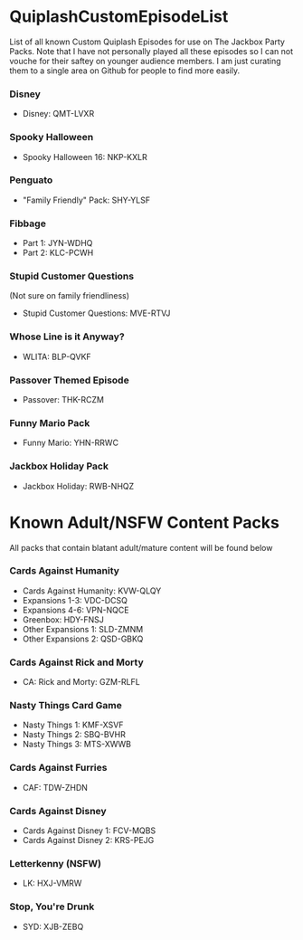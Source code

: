 # QuiplashCustomEpisodeList
List of all known Custom Quiplash Episodes for use on The Jackbox Party Packs. Note that I have not personally played all these episodes so I can not vouche for their saftey on younger audience members. I am just curating them to a single area on Github for people to find more easily.

### Disney
- Disney: QMT-LVXR

### Spooky Halloween
- Spooky Halloween 16: NKP-KXLR

### Penguato
- "Family Friendly" Pack: SHY-YLSF

### Fibbage
- Part 1: JYN-WDHQ 
- Part 2: KLC-PCWH 

### Stupid Customer Questions 
(Not sure on family friendliness)
- Stupid Customer Questions: MVE-RTVJ

### Whose Line is it Anyway?
- WLITA: BLP-QVKF 

### Passover Themed Episode
- Passover: THK-RCZM

### Funny Mario Pack
- Funny Mario: YHN-RRWC

### Jackbox Holiday Pack
- Jackbox Holiday: RWB-NHQZ


# Known Adult/NSFW Content Packs
All packs that contain blatant adult/mature content will be found below

### Cards Against Humanity
- Cards Against Humanity: KVW-QLQY
- Expansions 1-3: VDC-DCSQ
- Expansions 4-6: VPN-NQCE
- Greenbox: HDY-FNSJ 
- Other Expansions 1: SLD-ZMNM
- Other Expansions 2: QSD-GBKQ 

### Cards Against Rick and Morty
- CA: Rick and Morty: GZM-RLFL

### Nasty Things Card Game
- Nasty Things 1: KMF-XSVF
- Nasty Things 2: SBQ-BVHR
- Nasty Things 3: MTS-XWWB 

### Cards Against Furries
- CAF: TDW-ZHDN

### Cards Against Disney
- Cards Against Disney 1: FCV-MQBS
- Cards Against Disney 2: KRS-PEJG

### Letterkenny (NSFW)
 - LK: HXJ-VMRW

### Stop, You're Drunk
 - SYD: XJB-ZEBQ
